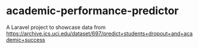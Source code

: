 # academic-performance-predictor
A Laravel project to showcase data from https://archive.ics.uci.edu/dataset/697/predict+students+dropout+and+academic+success
